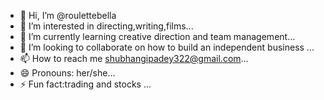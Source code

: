 - 👋 Hi, I’m @roulettebella
- 👀 I’m interested in directing,writing,films...
- 🌱 I’m currently learning creative direction and team management...
- 💞️ I’m looking to collaborate on how to build an independent business ...
- 📫 How to reach me shubhangipadey322@gmail.com...
- 😄 Pronouns: her/she...
- ⚡ Fun fact:trading and stocks ...

<!---
roulettebella/roulettebella is a ✨ special ✨ repository because its `README.md` (this file) appears on your GitHub profile.
You can click the Preview link to take a look at your changes.
--->
